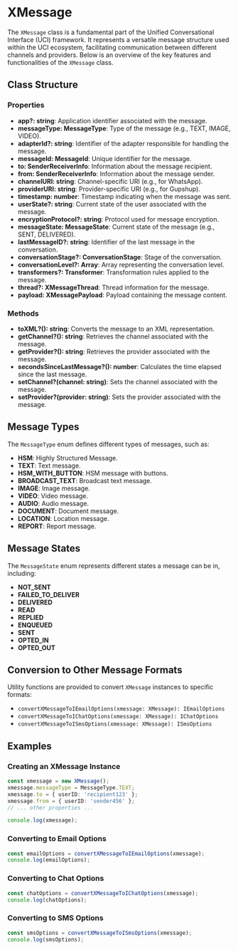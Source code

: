 # XMessage

The `XMessage` class is a fundamental part of the Unified Conversational Interface (UCI) framework. It represents a versatile message structure used within the UCI ecosystem, facilitating communication between different channels and providers. Below is an overview of the key features and functionalities of the `XMessage` class.

## Class Structure

### Properties

- **app?: string**: Application identifier associated with the message.
- **messageType: MessageType**: Type of the message (e.g., TEXT, IMAGE, VIDEO).
- **adapterId?: string**: Identifier of the adapter responsible for handling the message.
- **messageId: MessageId**: Unique identifier for the message.
- **to: SenderReceiverInfo**: Information about the message recipient.
- **from: SenderReceiverInfo**: Information about the message sender.
- **channelURI: string**: Channel-specific URI (e.g., for WhatsApp).
- **providerURI: string**: Provider-specific URI (e.g., for Gupshup).
- **timestamp: number**: Timestamp indicating when the message was sent.
- **userState?: string**: Current state of the user associated with the message.
- **encryptionProtocol?: string**: Protocol used for message encryption.
- **messageState: MessageState**: Current state of the message (e.g., SENT, DELIVERED).
- **lastMessageID?: string**: Identifier of the last message in the conversation.
- **conversationStage?: ConversationStage**: Stage of the conversation.
- **conversationLevel?: Array<number>**: Array representing the conversation level.
- **transformers?: Transformer**: Transformation rules applied to the message.
- **thread?: XMessageThread**: Thread information for the message.
- **payload: XMessagePayload**: Payload containing the message content.

### Methods

- **toXML?(): string**: Converts the message to an XML representation.
- **getChannel?(): string**: Retrieves the channel associated with the message.
- **getProvider?(): string**: Retrieves the provider associated with the message.
- **secondsSinceLastMessage?(): number**: Calculates the time elapsed since the last message.
- **setChannel?(channel: string)**: Sets the channel associated with the message.
- **setProvider?(provider: string)**: Sets the provider associated with the message.

## Message Types

The `MessageType` enum defines different types of messages, such as:
- **HSM**: Highly Structured Message.
- **TEXT**: Text message.
- **HSM_WITH_BUTTON**: HSM message with buttons.
- **BROADCAST_TEXT**: Broadcast text message.
- **IMAGE**: Image message.
- **VIDEO**: Video message.
- **AUDIO**: Audio message.
- **DOCUMENT**: Document message.
- **LOCATION**: Location message.
- **REPORT**: Report message.

## Message States

The `MessageState` enum represents different states a message can be in, including:
- **NOT_SENT**
- **FAILED_TO_DELIVER**
- **DELIVERED**
- **READ**
- **REPLIED**
- **ENQUEUED**
- **SENT**
- **OPTED_IN**
- **OPTED_OUT**

## Conversion to Other Message Formats

Utility functions are provided to convert `XMessage` instances to specific formats:
- `convertXMessageToIEmailOptions(xmessage: XMessage): IEmailOptions`
- `convertXMessageToIChatOptions(xmessage: XMessage): IChatOptions`
- `convertXMessageToISmsOptions(xmessage: XMessage): ISmsOptions`

## Examples

### Creating an XMessage Instance

```typescript
const xmessage = new XMessage();
xmessage.messageType = MessageType.TEXT;
xmessage.to = { userID: 'recipient123' };
xmessage.from = { userID: 'sender456' };
// ... other properties ...

console.log(xmessage);
```

### Converting to Email Options
```typescript
const emailOptions = convertXMessageToIEmailOptions(xmessage);
console.log(emailOptions);
```

### Converting to Chat Options
```typescript
const chatOptions = convertXMessageToIChatOptions(xmessage);
console.log(chatOptions);
```

### Converting to SMS Options
```typescript
const smsOptions = convertXMessageToISmsOptions(xmessage);
console.log(smsOptions);
```
